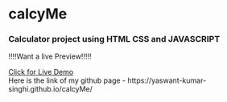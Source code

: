 # calcyMe

### Calculator project using HTML CSS and JAVASCRIPT

 !!!!Want a live Preview!!!!!
 
<p>
<a href = "https://yaswant-kumar-singhi.github.io/calcyMe/ "> Click for Live Demo
</a>
<br>
Here is the link of my github page - https://yaswant-kumar-singhi.github.io/calcyMe/
</p>
